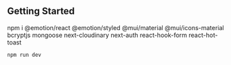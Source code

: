 

## Getting Started

npm i @emotion/react @emotion/styled @mui/material @mui/icons-material bcryptjs mongoose next-cloudinary next-auth react-hook-form react-hot-toast

```bash
npm run dev

